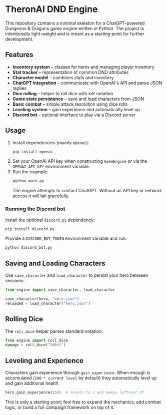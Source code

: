 # TheronAI DND Engine

This repository contains a minimal skeleton for a ChatGPT-powered Dungeons & Dragons game engine written in Python. The project is intentionally light-weight and is meant as a starting point for further development.

## Features

- **Inventory system** – classes for items and managing player inventory
- **Stat tracker** – representation of common DND attributes
- **Character model** – combines stats and inventory
- **ChatGPT integration** – communicate with OpenAI's API and parse JSON replies
- **Dice rolling** – helper to roll dice with ``XdY`` notation
- **Game state persistence** – save and load characters from JSON
- **Basic combat** – simple attack resolution using dice rolls
- **Leveling system** – gain experience and automatically level up
- **Discord bot** – optional interface to play via a Discord server

## Usage

1. Install dependencies (mainly `openai`):
   ```bash
   pip install openai
   ```
2. Set your OpenAI API key when constructing `GameEngine` or via the `OPENAI_API_KEY` environment variable.
3. Run the example:
   ```bash
   python main.py
   ```
   The engine attempts to contact ChatGPT. Without an API key or network access it will fail gracefully.

### Running the Discord bot

Install the optional ``discord.py`` dependency:

```bash
pip install discord.py
```

Provide a ``DISCORD_BOT_TOKEN`` environment variable and run:

```bash
python discord_bot.py
```

## Saving and Loading Characters

Use ``save_character`` and ``load_character`` to persist your hero between sessions:

```python
from engine import save_character, load_character

save_character(hero, "hero.json")
reloaded = load_character("hero.json")
```

## Rolling Dice

The ``roll_dice`` helper parses standard notation:

```python
from engine import roll_dice
damage = roll_dice("2d6+1")
```

## Leveling and Experience

Characters gain experience through ``gain_experience``. When enough is
accumulated (``100 * current level`` by default) they automatically level up
and gain additional health.

```python
hero.gain_experience(150)  # levels to 2 and keeps leftover XP
```

This is only a starting point; feel free to expand the mechanics, add combat logic, or build a full campaign framework on top of it.
